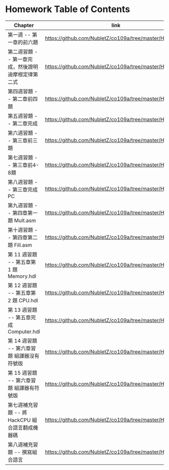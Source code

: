 # Homework Table of Contents
Chapter | link
--------|------
第一週 -- 第一章的前六題 | https://github.com/NubletZ/co109a/tree/master/HW/1
第二週習題 -- 第一章完成，然後證明迪摩根定律第二式 | https://github.com/NubletZ/co109a/tree/master/HW/2
第四週習題 -- 第二章前四題 | https://github.com/NubletZ/co109a/tree/master/HW/3
第五週習題 -- 第二章完成 | https://github.com/NubletZ/co109a/tree/master/HW/4
第六週習題 -- 第三章前三題 | https://github.com/NubletZ/co109a/tree/master/HW/5
第七週習題 -- 第三章前4-8題 | https://github.com/NubletZ/co109a/tree/master/HW/6
第八週習題 -- 第三章完成 PC | https://github.com/NubletZ/co109a/tree/master/HW/7
第九週習題 -- 第四章第一題 Mult.asm | https://github.com/NubletZ/co109a/tree/master/HW/8
第十週習題 -- 第四章第二題 Fill.asm | https://github.com/NubletZ/co109a/tree/master/HW/9
第 11 週習題 -- 第五章第 1 題 Memory.hdl | https://github.com/NubletZ/co109a/tree/master/HW/10
第 12 週習題 -- 第五章第 2 題 CPU.hdl | https://github.com/NubletZ/co109a/tree/master/HW/11
第 13 週習題 -- 第五章完成 Computer.hdl | https://github.com/NubletZ/co109a/tree/master/HW/12
第 14 週習題 -- 第六章習題 組譯器沒有符號版 | https://github.com/NubletZ/co109a/tree/master/HW/13
第 15 週習題 -- 第六章習題 組譯器有符號版 | https://github.com/NubletZ/co109a/tree/master/HW/14
第七週補充習題 -- 將 HackCPU 組合語言翻成機器碼 | https://github.com/NubletZ/co109a/tree/master/HW/week7
第八週補充習題 -- 撰寫組合語言 | https://github.com/NubletZ/co109a/tree/master/HW/week8

